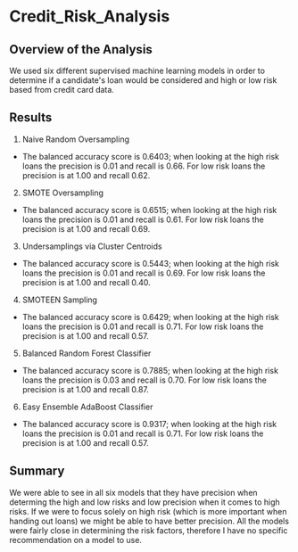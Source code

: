 # Credit_Risk_Analysis
## Overview of the Analysis
We used six different supervised machine learning models in order to determine if a candidate's loan would be considered and high or low risk based from credit card data.
## Results
1. Naive Random Oversampling
- The balanced accuracy score is 0.6403; when looking at the high risk loans the precision is 0.01 and recall is 0.66. For low risk loans the precision is at 1.00 and recall 0.62. 

2. SMOTE Oversampling
- The balanced accuracy score is 0.6515; when looking at the high risk loans the precision is 0.01 and recall is 0.61. For low risk loans the precision is at 1.00 and recall 0.69. 

3. Undersamplings via Cluster Centroids
- The balanced accuracy score is 0.5443; when looking at the high risk loans the precision is 0.01 and recall is 0.69. For low risk loans the precision is at 1.00 and recall 0.40. 

4. SMOTEEN Sampling
- The balanced accuracy score is 0.6429; when looking at the high risk loans the precision is 0.01 and recall is 0.71. For low risk loans the precision is at 1.00 and recall 0.57. 

5. Balanced Random Forest Classifier
- The balanced accuracy score is 0.7885; when looking at the high risk loans the precision is 0.03 and recall is 0.70. For low risk loans the precision is at 1.00 and recall 0.87. 

6. Easy Ensemble AdaBoost Classifier
- The balanced accuracy score is 0.9317; when looking at the high risk loans the precision is 0.01 and recall is 0.71. For low risk loans the precision is at 1.00 and recall 0.57. 


## Summary
We were able to see in all six models that they have precision when determing the high and low risks and low precision when it comes to high risks. If we were to focus solely on high risk (which is more important when handing out loans) we might be able to have better precision. All the models were fairly close in determining the risk factors, therefore I have no specific recommendation on a model to use. 
